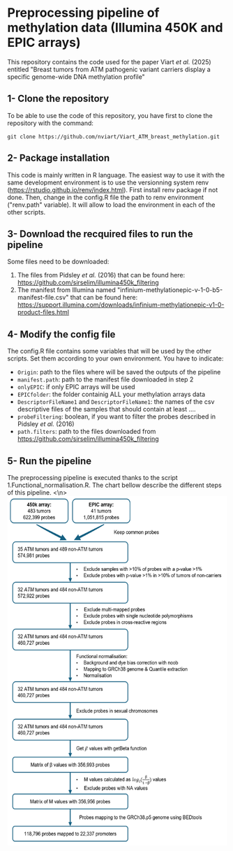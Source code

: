 #  Preprocessing pipeline of methylation data (Illumina 450K and EPIC arrays)

This repository contains the code used for the paper Viart *et al.* (2025) entitled "Breast tumors from ATM pathogenic variant carriers display a specific genome-wide DNA methylation profile"

## 1- Clone the repository
To be able to use the code of this repository, you have first to clone the repository with the command:
```
git clone https://github.com/nviart/Viart_ATM_breast_methylation.git
```

## 2- Package installation
This code is mainly written in R language. The easiest way to use it with the same development environment is to use the versionning system renv (https://rstudio.github.io/renv/index.html). First install renv package if not done. Then, change in the config.R file the path to renv environment ("renv.path" variable). It will allow to load the environment in each of the other scripts.

## 3- Download the recquired files to run the pipeline
Some files need to be downloaded:
1. The files from Pidsley *et al.* (2016) that can be found here: https://github.com/sirselim/illumina450k_filtering
2. The manifest from Illumina named "infinium-methylationepic-v-1-0-b5-manifest-file.csv" that can be found here: https://support.illumina.com/downloads/infinium-methylationepic-v1-0-product-files.html

## 4- Modify the config file
The config.R file contains some variables that will be used by the other scripts. Set them according to your own environment.
You have to indicate:
* `Origin`: path to the files where will be saved the outputs of the pipeline
* `manifest.path`: path to the manifest file downloaded in step 2
* `onlyEPIC`: if only EPIC arrays will be used
* `EPICfolder`: the folder containig ALL your methylation arrays data
* `DescriptorFileName1` and `DescriptorFileName1`: the names of the csv descriptive files of the samples that should contain at least ....
* `probeFiltering`: boolean, if you want to filter the probes described in Pidsley *et al.* (2016) 
* `path.filters`: path to the files downloaded from https://github.com/sirselim/illumina450k_filtering

## 5- Run the pipeline
The preprocessing pipeline is executed thanks to the script 1.Functional_normalisation.R. The chart bellow describe the different steps of this pipeline. 
<\n>
<img src="pipeline_git.png" alt="drawing" height="800"/>


